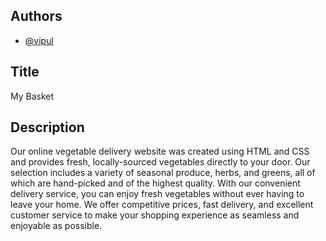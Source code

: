 
## Authors

- [@vipul](https://www.github.com/VipulTawar2003)


## Title
My Basket

## Description

Our online vegetable delivery website was created using HTML and CSS and provides fresh, locally-sourced vegetables directly to your door. Our selection includes a variety of seasonal produce, herbs, and greens, all of which are hand-picked and of the highest quality. With our convenient delivery service, you can enjoy fresh vegetables without ever having to leave your home. We offer competitive prices, fast delivery, and excellent customer service to make your shopping experience as seamless and enjoyable as possible.